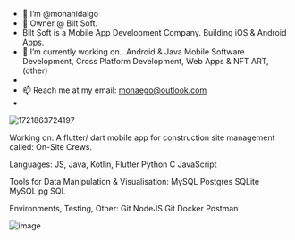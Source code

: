 - 👋 I’m @monahidalgo
- 👀 Owner @ Bilt Soft.
- Bilt Soft is a Mobile App Development Company. Building iOS & Android Apps. 
- 🌱 I’m currently working on...Android & Java Mobile Software Development, Cross Platform Development, Web Apps & NFT ART, 
      (other)
- 
- 📫 Reach me at my email: monaego@outlook.com
- 

![1721863724197](https://github.com/user-attachments/assets/2ecef98b-d20c-449d-a9b4-cb8a3d923637)

Working on:
A flutter/ dart mobile app for construction site management called: On-Site Crews.

Languages:
JS, Java, Kotlin, Flutter
Python	C	JavaScript	


Tools for Data Manipulation & Visualisation:
MySQL	Postgres	SQLite	
MySQL	pg	SQL

Environments, Testing, Other:
Git	NodeJS	Git	Docker Postman	

![image](https://github.com/user-attachments/assets/3aebe900-1856-4a2f-87b6-41f00a045ee8)

<!---
monahidalgo/monahidalgo is a ✨ special ✨ repository because its `README.md` (this file) appears on your GitHub profile.
You can click the Preview link to take a look at your changes.
--->
